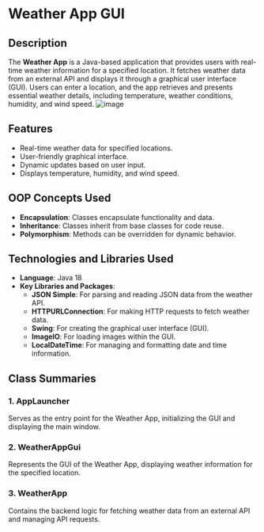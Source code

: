 # Weather App GUI

## Description
The **Weather App** is a Java-based application that provides users with real-time weather information for a specified location. It fetches weather data from an external API and displays it through a graphical user interface (GUI). Users can enter a location, and the app retrieves and presents essential weather details, including temperature, weather conditions, humidity, and wind speed.
![image](https://github.com/user-attachments/assets/c2a974da-3e47-4a55-ac13-32d4f861d706) 


## Features
- Real-time weather data for specified locations.
- User-friendly graphical interface.
- Dynamic updates based on user input.
- Displays temperature, humidity, and wind speed.

## OOP Concepts Used
- **Encapsulation**: Classes encapsulate functionality and data.
- **Inheritance**: Classes inherit from base classes for code reuse.
- **Polymorphism**: Methods can be overridden for dynamic behavior.

## Technologies and Libraries Used
- **Language**: Java 18
- **Key Libraries and Packages**:
  - **JSON Simple**: For parsing and reading JSON data from the weather API.
  - **HTTPURLConnection**: For making HTTP requests to fetch weather data.
  - **Swing**: For creating the graphical user interface (GUI).
  - **ImageIO**: For loading images within the GUI.
  - **LocalDateTime**: For managing and formatting date and time information.

## Class Summaries
### 1. AppLauncher
Serves as the entry point for the Weather App, initializing the GUI and displaying the main window.

### 2. WeatherAppGui
Represents the GUI of the Weather App, displaying weather information for the specified location.

### 3. WeatherApp
Contains the backend logic for fetching weather data from an external API and managing API requests.
